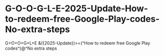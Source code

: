 # G-O-O-G-L-E-2025-Update-How-to-redeem-free-Google-Play-codes-No-extra-steps
G+O+O+G+L+E &amp;({2025-Update})>=(^How to redeem free Google Play codes^)@^No extra steps
